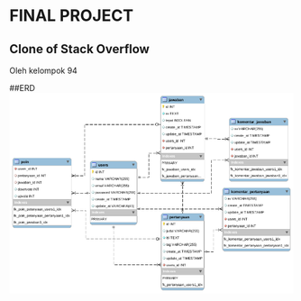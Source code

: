# FINAL PROJECT

## Clone of Stack Overflow
Oleh kelompok 94

##ERD
![final-projet-erd.png](final-projet-erd.png?raw=true)
